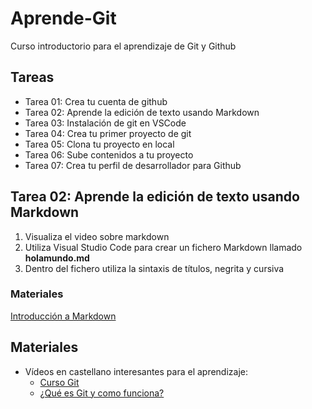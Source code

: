 # Aprende-Git
Curso introductorio para el aprendizaje de Git y Github
## Tareas
* Tarea 01: Crea tu cuenta de github
* Tarea 02: Aprende la edición de texto usando Markdown
* Tarea 03: Instalación de git en VSCode
* Tarea 04: Crea tu primer proyecto de git
* Tarea 05: Clona tu proyecto en local
* Tarea 06: Sube contenidos a tu proyecto
* Tarea 07: Crea tu perfil de desarrollador para Github

## Tarea 02: Aprende la edición de texto usando Markdown 

1. Visualiza el video sobre markdown
2. Utiliza Visual Studio Code para crear un fichero Markdown llamado **holamundo.md**
3. Dentro del fichero utiliza la sintaxis de títulos, negrita y cursiva

   
### Materiales
[Introducción a Markdown](https://youtu.be/77Ggk1uzO2A?si=7CVo1beolu97HRNb&t=169)
  
## Materiales
* Vídeos en castellano interesantes para el aprendizaje:
  * [Curso Git](https://www.youtube.com/watch?v=3GymExBkKjE)
  * [¿Qué es Git y como funciona?](https://www.youtube.com/watch?v=jGehuhFhtnE)
    
